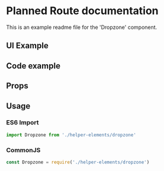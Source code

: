 # Planned Route documentation

This is an example readme file for the 'Dropzone' component.

## UI Example

<!-- STORY -->

## Code example

<!-- SOURCE -->

## Props

<!-- PROPS -->

## Usage

### ES6 Import
```js
import Dropzone from './helper-elements/dropzone'
```

### CommonJS

```js
const Dropzone = require('./helper-elements/dropzone')
